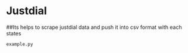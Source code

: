 # Justdial
##Its helps to scrape justdial data and push it into csv format with each states

```python
example.py
```
